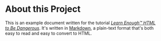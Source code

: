 # About this Project

This is an example document written for the tutorial [*Learn Enough™ HTML to Be Dangerous*](https://www.learnenough.com/html-tutorial). It's written in [Markdown](http://daringfireball.net/projects/markdown/), a plain-text format that's both easy to read and easy to convert to HTML.
